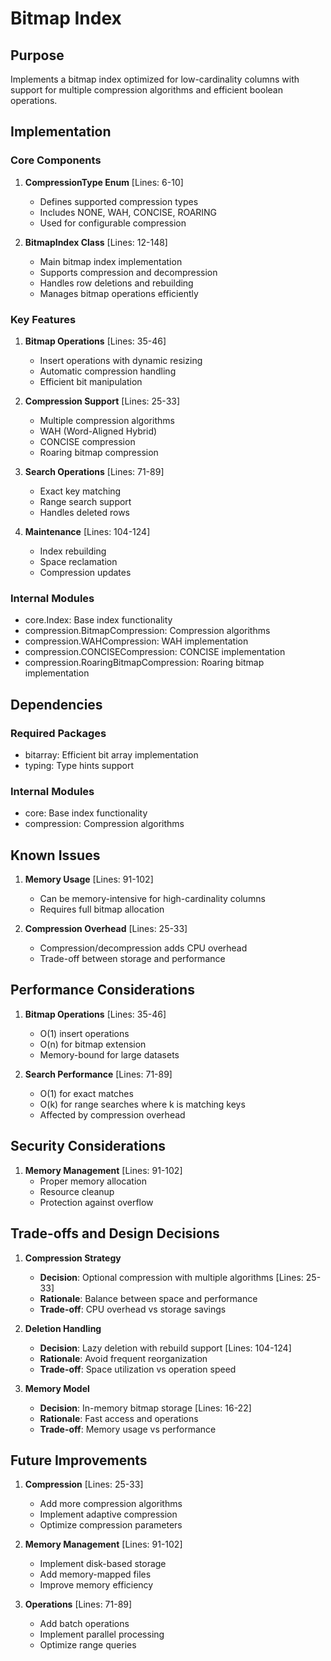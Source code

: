 # Bitmap Index

## Purpose

Implements a bitmap index optimized for low-cardinality columns with support for multiple compression algorithms and efficient boolean operations.

## Implementation

### Core Components

1. **CompressionType Enum** [Lines: 6-10]

   - Defines supported compression types
   - Includes NONE, WAH, CONCISE, ROARING
   - Used for configurable compression

2. **BitmapIndex Class** [Lines: 12-148]
   - Main bitmap index implementation
   - Supports compression and decompression
   - Handles row deletions and rebuilding
   - Manages bitmap operations efficiently

### Key Features

1. **Bitmap Operations** [Lines: 35-46]

   - Insert operations with dynamic resizing
   - Automatic compression handling
   - Efficient bit manipulation

2. **Compression Support** [Lines: 25-33]

   - Multiple compression algorithms
   - WAH (Word-Aligned Hybrid)
   - CONCISE compression
   - Roaring bitmap compression

3. **Search Operations** [Lines: 71-89]

   - Exact key matching
   - Range search support
   - Handles deleted rows

4. **Maintenance** [Lines: 104-124]
   - Index rebuilding
   - Space reclamation
   - Compression updates

### Internal Modules

- core.Index: Base index functionality
- compression.BitmapCompression: Compression algorithms
- compression.WAHCompression: WAH implementation
- compression.CONCISECompression: CONCISE implementation
- compression.RoaringBitmapCompression: Roaring bitmap implementation

## Dependencies

### Required Packages

- bitarray: Efficient bit array implementation
- typing: Type hints support

### Internal Modules

- core: Base index functionality
- compression: Compression algorithms

## Known Issues

1. **Memory Usage** [Lines: 91-102]

   - Can be memory-intensive for high-cardinality columns
   - Requires full bitmap allocation

2. **Compression Overhead** [Lines: 25-33]
   - Compression/decompression adds CPU overhead
   - Trade-off between storage and performance

## Performance Considerations

1. **Bitmap Operations** [Lines: 35-46]

   - O(1) insert operations
   - O(n) for bitmap extension
   - Memory-bound for large datasets

2. **Search Performance** [Lines: 71-89]
   - O(1) for exact matches
   - O(k) for range searches where k is matching keys
   - Affected by compression overhead

## Security Considerations

1. **Memory Management** [Lines: 91-102]
   - Proper memory allocation
   - Resource cleanup
   - Protection against overflow

## Trade-offs and Design Decisions

1. **Compression Strategy**

   - **Decision**: Optional compression with multiple algorithms [Lines: 25-33]
   - **Rationale**: Balance between space and performance
   - **Trade-off**: CPU overhead vs storage savings

2. **Deletion Handling**

   - **Decision**: Lazy deletion with rebuild support [Lines: 104-124]
   - **Rationale**: Avoid frequent reorganization
   - **Trade-off**: Space utilization vs operation speed

3. **Memory Model**
   - **Decision**: In-memory bitmap storage [Lines: 16-22]
   - **Rationale**: Fast access and operations
   - **Trade-off**: Memory usage vs performance

## Future Improvements

1. **Compression** [Lines: 25-33]

   - Add more compression algorithms
   - Implement adaptive compression
   - Optimize compression parameters

2. **Memory Management** [Lines: 91-102]

   - Implement disk-based storage
   - Add memory-mapped files
   - Improve memory efficiency

3. **Operations** [Lines: 71-89]
   - Add batch operations
   - Implement parallel processing
   - Optimize range queries
